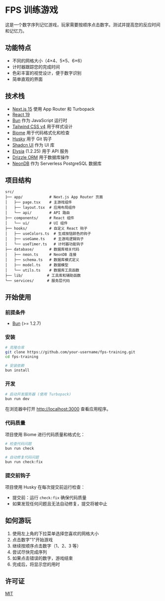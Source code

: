 # FPS 训练游戏

这是一个数字序列记忆游戏，玩家需要按顺序点击数字。测试并提高您的反应时间和记忆力。

## 功能特点

- 不同的网格大小（4×4、5×5、6×6）
- 计时器跟踪您的完成时间
- 色彩丰富的视觉设计，便于数字识别
- 简单直观的界面

## 技术栈

- [Next.js 15](https://nextjs.org/) 使用 App Router 和 Turbopack
- [React 19](https://react.dev/)
- [Bun](https://bun.sh/) 作为 JavaScript 运行时
- [Tailwind CSS v4](https://tailwindcss.com/) 用于样式设计
- [Biome](https://biomejs.dev/) 用于代码格式化和检查
- [Husky](https://typicode.github.io/husky/) 用于 Git 钩子
- [Shadcn UI](https://ui.shadcn.com) 作为 UI 库
- [Elysia](https://elysiajs.com/) (1.2.25) 用于 API 服务
- [Drizzle ORM](https://orm.drizzle.team/) 用于数据库操作
- [NeonDB](https://neon.tech/) 作为 Serverless PostgreSQL 数据库

## 项目结构

```text
src/
├── app/            # Next.js App Router 页面
│   ├── page.tsx    # 主游戏组件
│   ├── layout.tsx  # 应用布局组件
│   └── api/        # API 路由
├── components/     # React 组件
│   └── ui/         # UI 组件
├── hooks/          # 自定义 React 钩子
│   ├── useColors.ts  # 生成按钮颜色的钩子
│   ├── useGame.ts    # 主游戏逻辑钩子
│   └── useTimer.ts   # 计时器功能钩子
├── database/       # 数据库相关代码
│   ├── neon.ts     # NeonDB 连接
│   ├── schema.ts   # 数据库模式定义
│   ├── model.ts    # 数据模型
│   └── utils.ts    # 数据库工具函数
├── lib/           # 工具库和辅助函数
└── services/      # 服务层代码
```

## 开始使用

### 前提条件

- [Bun](https://bun.sh/) (>= 1.2.7)

### 安装

```bash
# 克隆仓库
git clone https://github.com/your-username/fps-training.git
cd fps-training

# 安装依赖
bun install
```

### 开发

```bash
# 启动开发服务器 (使用 Turbopack)
bun run dev
```

在浏览器中打开 [http://localhost:3000](http://localhost:3000) 查看应用程序。

### 代码质量

项目使用 Biome 进行代码质量和格式化：

```bash
# 检查代码问题
bun run check

# 自动修复代码问题
bun run check:fix
```

### 提交前钩子

项目使用 Husky 在每次提交前运行检查：

- 提交前：运行 `check:fix` 确保代码质量
- 如果发现任何问题且无法自动修复，提交将被中止

## 如何游玩

1. 使用左上角的下拉菜单选择您喜欢的网格大小
2. 点击数字"1"开始游戏
3. 继续按顺序点击数字（1、2、3 等）
4. 尝试尽快完成序列
5. 如果点击错误的数字，游戏结束
6. 完成后，将显示您的用时

## 许可证

[MIT](LICENSE)
